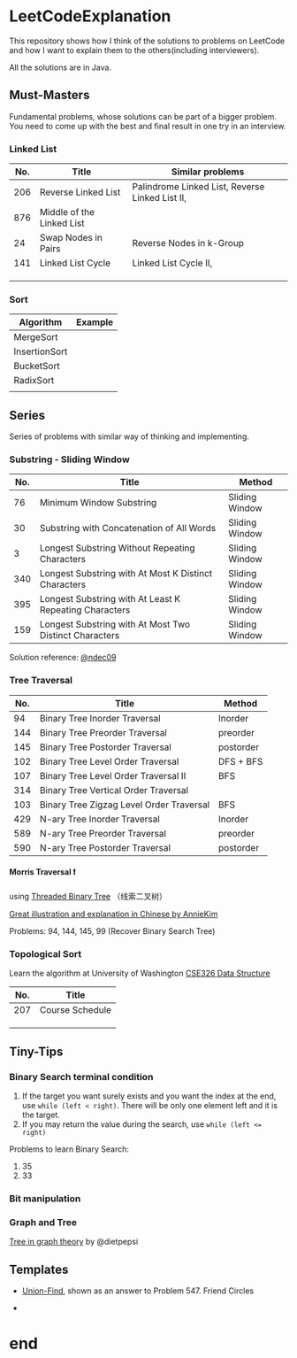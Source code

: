 # LeetCodeExplanation

This repository shows how I think of the solutions to problems on LeetCode and how I want to explain them to the others(including interviewers). 

All the solutions are in Java.

## Must-Masters

Fundamental problems, whose solutions can be part of a bigger problem. You need to come up with the best and final result in one try in an interview.

### Linked List

| No.  | Title                     | Similar problems                                |
| ---- | ------------------------- | ----------------------------------------------- |
| 206  | Reverse Linked List       | Palindrome Linked List, Reverse Linked List II, |
| 876  | Middle of the Linked List |                                                 |
| 24   | Swap Nodes in Pairs       | Reverse Nodes in k-Group                        |
| 141  | Linked List Cycle         | Linked List Cycle II,                           |
|      |                           |                                                 |
|      |                           |                                                 |
|      |                           |                                                 |

### Sort

| Algorithm     | Example |
| ------------- | ------- |
| MergeSort     |         |
| InsertionSort |         |
| BucketSort    |         |
| RadixSort     |         |
|               |         |

## Series

Series of problems with similar way of thinking and implementing.

### Substring - Sliding Window

| No.  | Title                                                  | Method         |
| ---- | ------------------------------------------------------ | -------------- |
| 76   | Minimum Window Substring                               | Sliding Window |
| 30   | Substring with Concatenation of All Words              | Sliding Window |
| 3    | Longest Substring Without Repeating Characters         | Sliding Window |
| 340  | Longest Substring with At Most K Distinct Characters   | Sliding Window |
| 395  | Longest Substring with At Least K Repeating Characters | Sliding Window |
| 159  | Longest Substring with At Most Two Distinct Characters | Sliding Window |

Solution reference​:​ [@ndec09](<https://leetcode.com/problems/minimum-window-substring/discuss/26808/Here-is-a-10-line-template-that-can-solve-most-'substring'-problems>)

### Tree Traversal

| No.  | Title    | Method  |
| ---- | --------------------------------- | --------- |
| 94   | Binary Tree Inorder Traversal     | Inorder   |
| 144  | Binary Tree Preorder Traversal    | preorder  |
| 145  | Binary Tree Postorder Traversal   | postorder |
| 102  | Binary Tree Level Order Traversal | DFS + BFS |
| 107 | Binary Tree Level Order Traversal II | BFS |
| 314 | Binary Tree Vertical Order Traversal |  |
| 103 | Binary Tree Zigzag Level Order Traversal | BFS |
| 429   | N-ary Tree Inorder Traversal     | Inorder   |
| 589  | N-ary Tree Preorder Traversal    | preorder  |
| 590  | N-ary Tree Postorder Traversal   | postorder |

#### Morris Traversal :exclamation:

using [Threaded Binary Tree](https://en.wikipedia.org/wiki/Threaded_binary_tree) （线索二叉树）

[Great illustration and explanation in Chinese by AnnieKim](<https://www.cnblogs.com/AnnieKim/archive/2013/06/15/morristraversal.html>)

Problems: 94, 144, 145, 99 (Recover Binary Search Tree)

### Topological Sort

Learn the algorithm at University of Washington [CSE326 Data Structure](<https://courses.cs.washington.edu/courses/cse326/03wi/lectures/RaoLect20.pdf>)

| No.  | Title           |
| ---- | --------------- |
| 207  | Course Schedule |
|      |                 |
|      |                 |
|      |                 |



## Tiny-Tips

### Binary Search terminal condition

1. If the target you want surely exists and you want the index at the end, use `while (left < right)`. There will be only one element left and it is the target.
2. If you may return the value during the search, use `while (left <= right)`

Problems to learn Binary Search: 

1. 35
2. 33

### Bit manipulation

### Graph and Tree

[Tree in graph theory](<https://leetcode.com/problems/minimum-height-trees/discuss/76055/Share-some-thoughts>) by @dietpepsi



## Templates

* [Union-Find]([template]Union-Find.java), shown as an answer to Problem 547. Friend Circles

* 

  

# end

